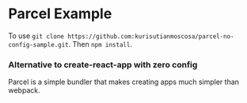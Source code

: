 # Parcel Example

To use `git clone https://github.com:kurisutianmoscosa/parcel-no-config-sample.git`. Then `npm install`.

### Alternative to create-react-app with zero config

Parcel is a simple bundler that makes creating apps much simpler than webpack.